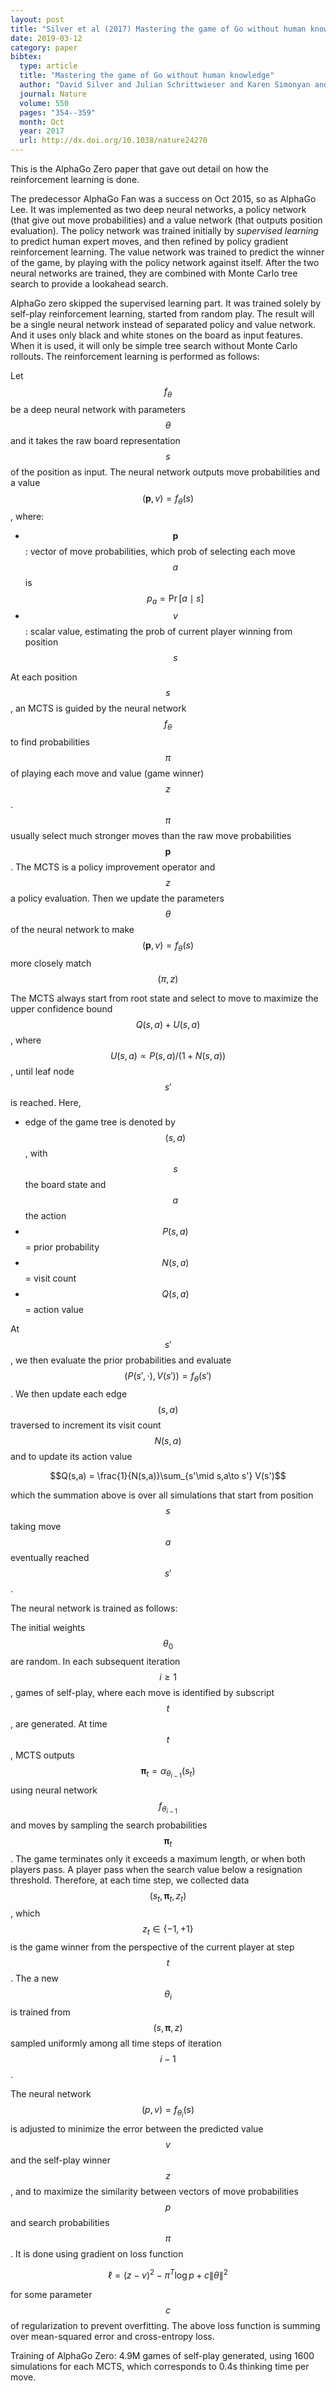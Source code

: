 ```yaml
---
layout: post
title: "Silver et al (2017) Mastering the game of Go without human knowledge"
date: 2019-03-12
category: paper
bibtex:
  type: article
  title: "Mastering the game of Go without human knowledge"
  author: "David Silver and Julian Schrittwieser and Karen Simonyan and Ioannis Antonoglou and Aja Huang and Arthur Guez and Thomas Hubert and Lucas Baker and Matthew Lai and Adrian Bolton and Yutian Chen and Timothy Lillicrap and Fan Hui and Laurent Sifre and George van den Driessche and Thore Graepel and Demis Hassabis"
  journal: Nature
  volume: 550
  pages: "354--359"
  month: Oct
  year: 2017
  url: http://dx.doi.org/10.1038/nature24270
---
```



This is the AlphaGo Zero paper that gave out detail on how the reinforcement learning is done.

The predecessor AlphaGo Fan was a success on Oct 2015, so as AlphaGo Lee. It was implemented as two deep neural networks, a policy network (that give out move probabilities) and a value network (that outputs position evaluation). The policy network was trained initially by *supervised learning* to predict human expert moves, and then refined by policy gradient reinforcement learning. The value network was trained to predict the winner of the game, by playing with the policy network against itself. After the two neural networks are trained, they are combined with Monte Carlo tree search to provide a lookahead search.

AlphaGo zero skipped the supervised learning part. It was trained solely by self-play reinforcement learning, started from random play. The result will be a single neural network instead of separated policy and value network. And it uses only black and white stones on the board as input features. When it is used, it will only be simple tree search without Monte Carlo rollouts. The reinforcement learning is performed as follows:

Let $$f_{\theta}$$ be a deep neural network with parameters $$\theta$$ and it takes the raw board representation $$s$$ of the position as input. The neural network outputs move probabilities and a value $$(\mathbf{p}, v) = f_{\theta}(s)$$, where:
- $$\mathbf{p}$$: vector of move probabilities, which prob of selecting each   move $$a$$ is $$p_a = \Pr[a\mid s]$$
- $$v$$: scalar value, estimating the prob of current player winning from position $$s$$

At each position $$s$$, an MCTS is guided by the neural network $$f_{\theta}$$ to find probabilities $$\pi$$ of playing each move and value (game winner) $$z$$. $$\pi$$ usually select much stronger moves than the raw move probabilities $$\mathbf{p}$$. The MCTS is a policy improvement operator and $$z$$ a policy evaluation. Then we update the parameters $$\theta$$ of the neural network to make $$(\mathbf{p}, v) = f_{\theta}(s)$$ more closely match $$(\pi, z)$$

The MCTS always start from root state and select to move to maximize the upper confidence bound $$Q(s,a)+U(s,a)$$, where $$U(s,a)\propto P(s,a)/(1+N(s,a))$$, until leaf node $$s'$$ is reached. Here,
- edge of the game tree is denoted by $$(s,a)$$, with $$s$$ the board state and $$a$$ the action
- $$P(s,a)$$ = prior probability
- $$N(s,a)$$ = visit count
- $$Q(s,a)$$ = action value

At $$s'$$, we then evaluate the prior probabilities and evaluate $$(P(s',\cdot), V(s')) = f_{\theta}(s')$$. We then update each edge $$(s,a)$$ traversed to increment its visit count $$N(s,a)$$ and to update its action value

$$Q(s,a) = \frac{1}{N(s,a)}\sum_{s'\mid s,a\to s'} V(s')$$

which the summation above is over all simulations that start from position $$s$$ taking move $$a$$ eventually reached $$s'$$.

The neural network is trained as follows:

The initial weights $$\theta_0$$ are random. In each subsequent iteration $$i\ge 1$$, games of self-play, where each move is identified by subscript $$t$$, are generated. At time $$t$$, MCTS outputs $$\mathbf{\pi}_t = \alpha_{\theta_{i-1}}(s_t)$$ using neural network $$f_{\theta_{i-1}}$$ and moves by sampling the search probabilities $$\mathbf{\pi}_t$$. The game terminates only it exceeds a maximum length, or when both players pass. A player pass when the search value below a resignation threshold. Therefore, at each time step, we collected data $$(s_t, \mathbf{\pi}_t, z_t)$$, which $$z_t \in \{-1, +1\}$$ is the game winner from the perspective of the current player at step $$t$$. The a new $$\theta_i$$ is trained from $$(s,\mathbf{\pi},z)$$ sampled uniformly among all time steps of iteration $$i-1$$.

The neural network $$(p,v) = f_{\theta_i}(s)$$ is adjusted to minimize the error between the predicted value $$v$$ and the self-play winner $$z$$, and to maximize the similarity between vectors of move probabilities $$p$$ and search probabilities $$\pi$$. It is done using gradient on loss function

$$\ell = (z-v)^2 - \pi^T \log p + c \lVert\theta\rVert^2$$

for some parameter $$c$$ of regularization to prevent overfitting. The above loss function is summing over mean-squared error and cross-entropy loss.

Training of AlphaGo Zero: 4.9M games of self-play generated, using 1600 simulations for each MCTS, which corresponds to 0.4s thinking time per move.
